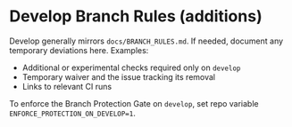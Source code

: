 # Develop Branch Rules (additions)

Develop generally mirrors `docs/BRANCH_RULES.md`. If needed, document any temporary deviations here. Examples:

- Additional or experimental checks required only on `develop`
- Temporary waiver and the issue tracking its removal
- Links to relevant CI runs

To enforce the Branch Protection Gate on `develop`, set repo variable `ENFORCE_PROTECTION_ON_DEVELOP=1`.
